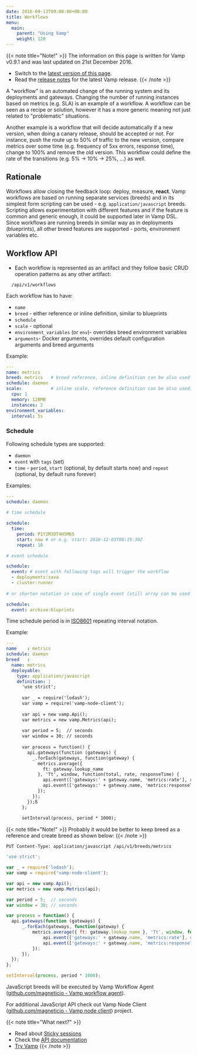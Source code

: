 ```yaml
---
date: 2016-09-13T09:00:00+00:00
title: Workflows
menu:
  main:
    parent: "Using Vamp"
    weight: 120
---
```


{{< note title="Note!" >}}
The information on this page is written for Vamp v0.9.1 and was last updated on 21st December 2016.  

* Switch to the [latest version of this page](/documentation/using-vamp/workfows).
* Read the [release notes](/documentation/release-notes/latest) for the latest Vamp release.
{{< /note >}}

A "workflow" is an automated change of the running system and its deployments and gateways. 
Changing the number of running instances based on metrics (e.g. SLA) is an example of a workflow. 
A workflow can be seen as a recipe or solution, however it has a more generic meaning not just related to "problematic" situations.


Another example is a workflow that will decide automatically if a new version, when doing a canary release, should be accepted or not. 
For instance, push the route up to 50% of traffic to the new version, compare metrics over some time (e.g. frequency of 5xx errors, response time), change to 100% and remove the old version. 
This workflow could define the rate of the transitions (e.g. 5% -> 10% -> 25%, ...) as well.

## Rationale

Workflows allow closing the feedback loop: deploy, measure, **react**.
Vamp workflows are based on running separate services (breeds) and in its simplest form scripting can be used - e.g. `application/javascript` breeds. 
Scripting allows experimentation with different features and if the feature is common and generic enough, it could be supported later in Vamp DSL.
Since workflows are running breeds in similar way as in deployments (blueprints), all other breed features are supported - ports, environment variables etc.

## Workflow API

* Each workflow is represented as an artifact and they follow basic CRUD operation patterns as any other artifact:
```
  /api/v1/workflows
```

Each workflow has to have:

 - `name`
 - `breed` - either reference or inline definition, similar to blueprints
 - `schedule` 
 - `scale` - optional
 - `environment_variables` (or `env`)- overrides breed environment variables
 - `arguments`- Docker arguments, overrides default configuration arguments and breed arguments

Example:

```yaml
---
name: metrics
breed: metrics   # breed reference, inline definition can be also used
schedule: daemon
scale:           # inline scale, reference definition can be also used, e.g. scale: small
  cpu: 1
  memory: 128MB
  instances: 2
environment_variables:
  interval: 5s
```

### Schedule

Following schedule types are supported:

- `daemon`
- `event` with `tags` (set)
- `time` - `period`, `start` (optional, by default starts now) and `repeat` (optional, by default runs forever) 

Examples:

```yaml
---
schedule: daemon
  
# time schedule

schedule:
  time:
    period: P1Y2M3DT4H5M6S
    start: now # or e.g. start: 2016-12-03T08:15:30Z
    repeat: 10

# event schedule

schedule:
  event: # event with following tags will trigger the workflow
  - deployments:sava
  - cluster:runner
  
# or shorten notation in case of single event (still array can be used as above)

schedule:
  event: archive:bluprints

```
      
Time schedule period is in [ISO8601](http://en.wikipedia.org/wiki/ISO_8601) repeating interval notation.

Example:

```yaml
---
name    : metrics
schedule: daemon
breed   :
  name: metrics
  deployable:
    type: application/javascript
    definition: |
      'use strict';
      
      var _ = require('lodash');
      var vamp = require('vamp-node-client');
      
      var api = new vamp.Api();
      var metrics = new vamp.Metrics(api);
      
      var period = 5;  // seconds
      var window = 30; // seconds
      
      var process = function() {
        api.gateways(function (gateways) {
          _.forEach(gateways, function(gateway) {
            metrics.average({ 
              ft: gateway.lookup_name 
            }, 'Tt', window, function(total, rate, responseTime) {
              api.event(['gateways:' + gateway.name, 'metrics:rate'], rate);
              api.event(['gateways:' + gateway.name, 'metrics:responseTime'], responseTime);
            });
          });
        });ß
      };
      
      setInterval(process, period * 1000);
```

{{< note title="Note!" >}}
Probably it would be better to keep breed as a reference and create breed as shown below:
{{< /note >}}

```
PUT Content-Type: application/javascript /api/v1/breeds/metrics
```
```javascript
'use strict';

var _ = require('lodash');
var vamp = require('vamp-node-client');

var api = new vamp.Api();
var metrics = new vamp.Metrics(api);

var period = 5;  // seconds
var window = 30; // seconds

var process = function() {
  api.gateways(function (gateways) {
      _.forEach(gateways, function(gateway) {
          metrics.average({ ft: gateway.lookup_name }, 'Tt', window, function(total, rate, responseTime) {
              api.event(['gateways:' + gateway.name, 'metrics:rate'], rate);
              api.event(['gateways:' + gateway.name, 'metrics:responseTime'], responseTime);
          });
      });
  });
};

setInterval(process, period * 1000);
```



JavaScript breeds will be executed by Vamp Workflow Agent ([github.com/magneticio - Vamp workflow agent](https://github.com/magneticio/vamp-workflow-agent)).  

For additional JavaScript API check out Vamp Node Client ([github.com/magneticio - Vamp node client](https://github.com/magneticio/vamp-node-client)) project.

{{< note title="What next?" >}}
* Read about [Sticky sessions](/documentation/using-vamp/v0.9.1/sticky-sessions/)
* Check the [API documentation](/documentation/api/api-reference)
* [Try Vamp](/documentation/installation/hello-world)
{{< /note >}}